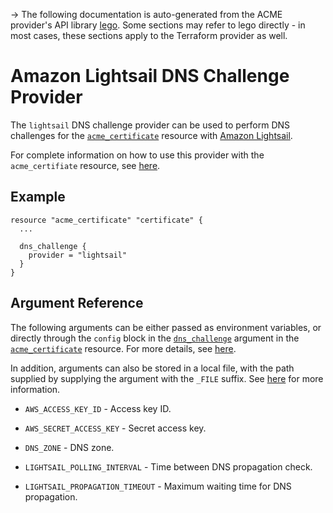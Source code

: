-> The following documentation is auto-generated from the ACME
provider's API library [lego](https://go-acme.github.io/lego/).  Some
sections may refer to lego directly - in most cases, these sections
apply to the Terraform provider as well.

# Amazon Lightsail DNS Challenge Provider

The `lightsail` DNS challenge provider can be used to perform DNS challenges for
the [`acme_certificate`][resource-acme-certificate] resource with
[Amazon Lightsail](https://aws.amazon.com/lightsail/).

[resource-acme-certificate]: /docs/providers/acme/r/certificate.html

For complete information on how to use this provider with the `acme_certifiate`
resource, see [here][resource-acme-certificate-dns-challenges].

[resource-acme-certificate-dns-challenges]: /docs/providers/acme/r/certificate.html#using-dns-challenges

## Example

```hcl
resource "acme_certificate" "certificate" {
  ...

  dns_challenge {
    provider = "lightsail"
  }
}
```
## Argument Reference

The following arguments can be either passed as environment variables, or
directly through the `config` block in the
[`dns_challenge`][resource-acme-certificate-dns-challenge-arg] argument in the
[`acme_certificate`][resource-acme-certificate] resource. For more details, see
[here][resource-acme-certificate-dns-challenges].

[resource-acme-certificate-dns-challenge-arg]: /docs/providers/acme/r/certificate.html#dns_challenge

In addition, arguments can also be stored in a local file, with the path
supplied by supplying the argument with the `_FILE` suffix. See
[here][acme-certificate-file-arg-example] for more information.

[acme-certificate-file-arg-example]: /docs/providers/acme/r/certificate.html#using-variable-files-for-provider-arguments

* `AWS_ACCESS_KEY_ID` - Access key ID.
* `AWS_SECRET_ACCESS_KEY` - Secret access key.
* `DNS_ZONE` - DNS zone.

* `LIGHTSAIL_POLLING_INTERVAL` - Time between DNS propagation check.
* `LIGHTSAIL_PROPAGATION_TIMEOUT` - Maximum waiting time for DNS propagation.


